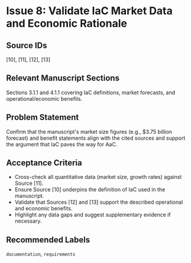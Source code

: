 # Issue 8: Validate IaC Market Data and Economic Rationale

## Source IDs
[10], [11], [12], [13]

## Relevant Manuscript Sections
Sections 3.1.1 and 4.1.1 covering IaC definitions, market forecasts, and operational/economic benefits.

## Problem Statement
Confirm that the manuscript's market size figures (e.g., $3.75 billion forecast) and benefit statements align with the cited sources and support the argument that IaC paves the way for AaC.

## Acceptance Criteria
- Cross-check all quantitative data (market size, growth rates) against Source [11].
- Ensure Source [10] underpins the definition of IaC used in the manuscript.
- Validate that Sources [12] and [13] support the described operational and economic benefits.
- Highlight any data gaps and suggest supplementary evidence if necessary.

## Recommended Labels
`documentation`, `requirements`
